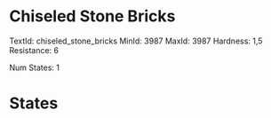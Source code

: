 # Chiseled Stone Bricks
TextId: chiseled_stone_bricks
MinId: 3987
MaxId: 3987
Hardness: 1,5
Resistance: 6

Num States: 1
# States
```

```